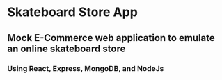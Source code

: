 # Skateboard Store App

## Mock E-Commerce web application to emulate an online skateboard store

### Using React, Express, MongoDB, and NodeJs
